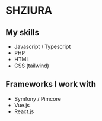 # SHZIURA

## My skills
- Javascript / Typescript
- PHP
- HTML
- CSS (tailwind)

## Frameworks I work with
- Symfony / Pimcore
- Vue.js
- React.js

<!---
shziura/shziura is a ✨ special ✨ repository because its `README.md` (this file) appears on your GitHub profile.
You can click the Preview link to take a look at your changes.
--->

